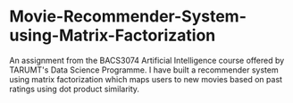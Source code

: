 # Movie-Recommender-System-using-Matrix-Factorization
An assignment from the BACS3074 Artificial Intelligence course offered by TARUMT's Data Science Programme. I have built a recommender system using matrix factorization which maps users to new movies based on past ratings using dot product similarity.
